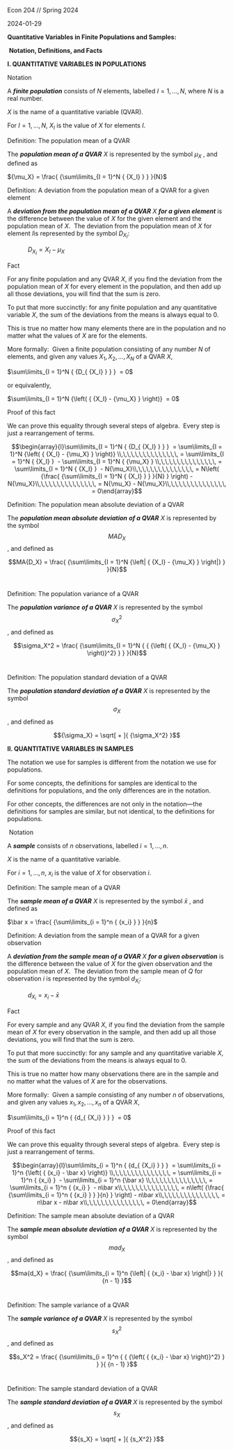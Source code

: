 Econ 204 // Spring 2024

2024-01-29

**Quantitative Variables in Finite Populations and Samples:**

 **Notation, Definitions, and Facts**

**I. QUANTITATIVE VARIABLES IN POPULATIONS**

Notation

A **_finite population_** consists of $N$ elements, labelled $I = 1,...,N$, where $N$ is a real number.

$X$ is the name of a quantitative variable (QVAR).

For $I = 1,...,N$, ${X_I}$ is the value of $X$ for elements $I$.

Definition: The population mean of a QVAR

The **_population mean of a QVAR_** $X$ is represented by the symbol ${\mu_X}$ , and defined as

${\mu_X} = \frac{ {\sum\limits_{I = 1}^N { {X_I} } } }{N}$             

Definition: A deviation from the population mean of a QVAR for a given element

A **_deviation from the population mean of a QVAR_** $X$ **_for a given element_** is the difference between the value of $X$ for the given element and the population mean of $X.$  The deviation from the population mean of $X$ for element $I$is represented by the symbol ${D_{ {X_I} } }$:

            ${D_{ {X_I} } } = {X_I} - {\mu_X}$

Fact

For any finite population and any QVAR $X$, if you find the deviation from the population mean of $X$ for every element in the population, and then add up all those deviations, you will find that the sum is zero. 

To put that more succinctly: for any finite population and any quantitative variable $X$, the sum of the deviations from the means is always equal to 0. 

This is true no matter how many elements there are in the population and no matter what the values of $X$ are for the elements. 

More formally:  Given a finite population consisting of any number $N$ of elements, and given any values ${X_1},\,{X_2},\,...,\,{X_N}$ of a QVAR $X$,

$\sum\limits_{I = 1}^N { {D_{ {X_I} } } }  = 0$

or equivalently,

$\sum\limits_{I = 1}^N {\left( { {X_I} - {\mu_X} } \right)}  = 0$

Proof of this fact

We can prove this equality through several steps of algebra.  Every step is just a rearrangement of terms.

$$\begin{array}{l}\sum\limits_{I = 1}^N { {D_{ {X_I} } } }  = \sum\limits_{I = 1}^N {\left( { {X_I} - {\mu_X} } \right)} \\,\,\,\,\,\,\,\,\,\,\,\,\,\,\, = \sum\limits_{I = 1}^N { {X_I} }  - \sum\limits_{I = 1}^N { {\mu_X} } \\,\,\,\,\,\,\,\,\,\,\,\,\,\,\, = \sum\limits_{I = 1}^N { {X_I} }  - N{\mu_X}\\,\,\,\,\,\,\,\,\,\,\,\,\,\,\, = N\left( {\frac{ {\sum\limits_{I = 1}^N { {X_I} } } }{N} } \right) - N{\mu_X}\\,\,\,\,\,\,\,\,\,\,\,\,\,\,\, = N{\mu_X} - N{\mu_X}\\,\,\,\,\,\,\,\,\,\,\,\,\,\,\, = 0\end{array}$$

Definition: The population mean absolute deviation of a QVAR

The **_population mean absolute deviation_** **_of a QVAR_** $X$ is represented by the symbol $$MA{D_X}$$, and defined as

$$MA{D_X} = \frac{ {\sum\limits_{I = 1}^N {\left| { {X_I} - {\mu_X} } \right|} } }{N}$$       

Definition: The population variance of a QVAR

The **_population variance_** **_of a QVAR_** $X$ is represented by the symbol $$\sigma_X^2$$, and defined as

$$\sigma_X^2 = \frac{ {\sum\limits_{I = 1}^N { { {\left( { {X_I} - {\mu_X} } \right)}^2} } } }{N}$$    

Definition: The population standard deviation of a QVAR

The **_population standard deviation_** **_of a QVAR_** $X$ is represented by the symbol $${\sigma_X}$$, and defined as

$${\sigma_X} = \sqrt[ + ]{ {\sigma_X^2} }$$

**II. QUANTITATIVE VARIABLES IN SAMPLES**

The notation we use for samples is different from the notation we use for populations.

For some concepts, the definitions for samples are identical to the definitions for populations, and the only differences are in the notation.

For other concepts, the differences are not only in the notation—the definitions for samples are similar, but not identical, to the definitions for populations.

 Notation

A **_sample_** consists of $n$ observations, labelled $i = 1,...,n$.

$X$ is the name of a quantitative variable.

For $i = 1,...,n$, ${x_i}$ is the value of $X$ for observation $i$.

Definition: The sample mean of a QVAR

The **_sample mean of a QVAR_** $X$ is represented by the symbol $\bar x$ , and defined as

$\bar x = \frac{ {\sum\limits_{i = 1}^n { {x_i} } } }{n}$                     

Definition: A deviation from the sample mean of a QVAR for a given observation

A **_deviation from the sample mean of a QVAR_** $X$ **_for a given observation_** is the difference between the value of $X$ for the given observation and the population mean of $X$.  The deviation from the sample mean of $Q$ for observation $i$ is represented by the symbol ${d_{ {X_i} } }$:

            ${d_{ {X_i} } } = {x_i} - \bar x$

Fact

For every sample and any QVAR $X$, if you find the deviation from the sample mean of $X$ for every observation in the sample, and then add up all those deviations, you will find that the sum is zero. 

To put that more succinctly: for any sample and any quantitative variable $X$, the sum of the deviations from the means is always equal to 0. 

This is true no matter how many observations there are in the sample and no matter what the values of $X$ are for the observations. 

More formally:  Given a sample consisting of any number $n$ of observations, and given any values ${x_1},\,{x_2},\,...,\,{x_n}$ of a QVAR $X$,

$\sum\limits_{i = 1}^n { {d_{ {X_i} } } }  = 0$

Proof of this fact

We can prove this equality through several steps of algebra.  Every step is just a rearrangement of terms.

$$\begin{array}{l}\sum\limits_{i = 1}^n { {d_{ {X_i} } } }  = \sum\limits_{i = 1}^n {\left( { {x_i} - \bar x} \right)} \\,\,\,\,\,\,\,\,\,\,\,\,\,\,\, = \sum\limits_{i = 1}^n { {x_i} }  - \sum\limits_{i = 1}^n {\bar x} \\,\,\,\,\,\,\,\,\,\,\,\,\,\,\, = \sum\limits_{i = 1}^n { {x_i} }  - n\bar x\\,\,\,\,\,\,\,\,\,\,\,\,\,\,\, = n\left( {\frac{ {\sum\limits_{i = 1}^n { {x_i} } } }{n} } \right) - n\bar x\\,\,\,\,\,\,\,\,\,\,\,\,\,\,\, = n\bar x - n\bar x\\,\,\,\,\,\,\,\,\,\,\,\,\,\,\, = 0\end{array}$$

Definition: The sample mean absolute deviation of a QVAR

The **_sample mean absolute deviation_** **_of a QVAR_** $X$ is represented by the symbol $$ma{d_X}$$, and defined as

$$ma{d_X} = \frac{ {\sum\limits_{i = 1}^n {\left| { {x_i} - \bar x} \right|} } }{ {n - 1} }$$        

Definition: The sample variance of a QVAR

The **_sample variance_** **_of a QVAR_** $X$ is represented by the symbol $$s_X^2$$, and defined as

$$s_X^2 = \frac{ {\sum\limits_{i = 1}^n { { {\left( { {x_i} - \bar x} \right)}^2} } } }{ {n - 1} }$$  

Definition: The sample standard deviation of a QVAR

The **_sample standard deviation_** **_of a QVAR_** $X$ is represented by the symbol $${s_X}$$, and defined as

$${s_X} = \sqrt[ + ]{ {s_X^2} }$$